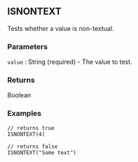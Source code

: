 ## ISNONTEXT

Tests whether a value is non-textual.

### Parameters
`value` : String (required) - The value to test.

### Returns
Boolean

### Examples
```
// returns true
ISNONTEXT(4)
```

```
// returns false
ISNONTEXT("Some text")
```
